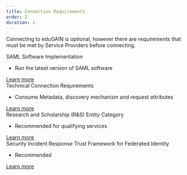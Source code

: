 ```yaml
---
title: Connection Requirements
order: 2
duration: 1
---
```


Connecting to eduGAIN is optional, however there are requirements that must be met by Service Providers before connecting.

<div class="card border-dark mt-4 mb-3">
  <div class="card-header text-white bg-primary">SAML Software Implementation</div>
    <div class="card-body">
      <ul class="list-group list-group-flush">
        <li class="list-group-item"><i class="fa fa-check-circle" style="color:green"></i> Run the latest version of SAML software</li>
      </ul>
      <a href="/connect-to-edugain/03-software-implementation" class="btn btn-primary mt-4">Learn more</a>
    </div>
</div>

<div class="card border-dark mt-4 mb-3">
  <div class="card-header text-white bg-primary">Technical Connection Requirements</div>
    <div class="card-body">
      <ul class="list-group list-group-flush">
        <li class="list-group-item"><i class="fa fa-check-circle" style="color:green"></i> Consume Metadata, discovery mechanism and request attributes</li>
      </ul>
      <a href="/connect-to-edugain/04-technical-requirements" class="btn btn-primary mt-4">Learn more</a>
    </div>
</div>

<div class="card border-dark mt-4 mb-3">
  <div class="card-header text-white bg-primary">Research and Scholarship (R&S) Entity Category</div>
    <div class="card-body">
      <ul class="list-group list-group-flush">
        <li class="list-group-item"><i class="fa fa-check-circle" style="color:green"></i> Recommended for qualifying services</li>
      </ul>
      <a href="/connect-to-edugain/05-r-s-entity-category" class="btn btn-primary mt-4">Learn more</a>
    </div>
</div>

<div class="card border-dark mt-4 mb-3">
  <div class="card-header text-white bg-primary">Security Incident Response Trust Framework for Federated Identity</div>
    <div class="card-body">
      <ul class="list-group list-group-flush">
        <li class="list-group-item"><i class="fa fa-check-circle" style="color:green"></i> Recommended</li>
      </ul>
      <a href="/openid-connect-integration/01-overview" class="btn btn-primary mt-4">Learn more</a>
    </div>
</div>

<br>